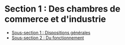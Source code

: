 # Section 1 :   Des chambres de commerce et d'industrie

- [Sous-section 1 :   Dispositions générales](sous-section-1)
- [Sous-section 2 :   Du fonctionnement](sous-section-2)
